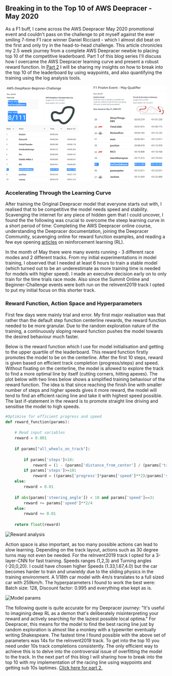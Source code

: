 ## Breaking in to the Top 10 of AWS Deepracer - May 2020

As a F1 buff, I came across the AWS Deepracer May 2020 promotional event and couldn't pass on the challenge to pit myself against the ever smiling 7-time F1 race winner Daniel Ricciard - which I almost did beat on the first and only try in the head-to-head challenge. This article chronicles my 2.5 week journey from a complete AWS Deepracer newbie to placing top 10 of the competitive leaderboard. Part 1 of this blog series I'll discuss how I overcame the AWS Deepracer learning curve and present a robust reward function. In [Part 2](part2.md) I will be sharing my insights on how to break into the top 10 of the leaderboard by using waypoints, and also quantifying the training using the log analysis tools. 

![leaderboard](Assets/Leaderboard_combined1.png)

### Accelerating Through the Learning Curve

After training the Original Deepracer model that everyone starts out with, I realised that to be competitive the model needs speed and stability. Scavenging the internet for any piece of hidden gem that I could uncover, I found the the following was crucial to overcome the steep learning curve in a short period of time: Completing the AWS Deepracer online course, understanding the Deepracer documentation, joining the Deepracer Community, scavenging online for reward function examples, and reading a few eye opening [articles](https://www.alexirpan.com/2018/02/14/rl-hard.html) on reinforcement learning (RL).

In the month of May there were many events running - 3 different race modes and 2 different tracks. From my initial experimentations in model training, I observed that I needed at least 6 hours to train a stable model (which turned out to be an underestimate as more training time is needed for models with higher speed). I made an executive decision early on to only train for the time trials race mode. Also since the Summit Online and Beginner-Challenge events were both run on the reInvent2019 track I opted to put my initial focus on this shorter track.

### Reward Function, Action Space and Hyperparameters

First few days were mainly trial and error. My first major realisation was that rather than the default step function centerline rewards, the reward function needed to be more granular. Due to the random exploration nature of the training, a continuously sloping reward function pushes the model towards the desired behaviour much faster. 

Below is the reward function which I use for model initialisation and getting to the upper quartile of the leaderboard. This reward function firstly promotes the model to be on the centerline. After the first 10 steps, reward is given based on efficient track completion (progress/steps) and speed. Without fixating on the centerline, the model is allowed to explore the track to find a more optimal line by itself (cutting corners, hitting apexes). The plot below with two lines below shows a simplified training behaviour of the reward function. The idea is that since reaching the finish line with smaller number of steps and higher speeds gives it more reward, the model will tend to find an efficient racing line and take it with highest speed possible. The last if-statement in the reward is to promote straight line driving and sensitise the model to high speeds.

```python
#Optimise for efficient progress and speed
def reward_function(params):

    # Read input variables
    reward = 0.001

    if params["all_wheels_on_track"]:

        if params['steps']<10:
            reward = (1 - (params['distance_from_center'] / (params['track_width']/2))**(4))*params['speed']**2
        if params['steps']>=10:
            reward = ((params['progress']*params['speed']**2)/params['steps'])*2
    else:
        reward = 0.01

    if abs(params['steering_angle']) < 10 and params['speed']==3:
        reward += params['speed']**2/4
    else:
        reward += 0.01

    return float(reward)
````
![Reward analysis](Assets/Reward_analysis.png)

Action space is also important, as too many possible actions can lead to slow learning. Depending on the track layout, actions such as 30 degree turns may not even be needed. For the reInvent2019 track I opted for a 3-layer-CNN for fast training. Speeds ranges (1,2,3) and Turning angles (-20,0,20). I could have chosen higher Speeds (1.33,1.67,4.0) but the car becomes harder to train and unwieldy due to the sliding physics in the training environment. A 1/18th car model with 4m/s translates to a full sized car with 259km/h. The hyperparameters I found to work the best were: Batch size: 128, Discount factor: 0.995 and everything else kept as is. 

![Model params](Assets/Model_params_combined.png)

The following quote is quite accurate for my Deepracer journey: "It's useful to imagining deep RL as a demon that's deliberately misinterpreting your reward and actively searching for the laziest possible local optima." For Deepracer, this means for the model to find the best racing line just by random exploration is almost like a monkey with a typewriter eventually writing Shakespeare. The fastest time I found possible with the above set of parameters was 14s for the reInvent2019 track. To get into the top 10 you need under 10s track completions consistently. The only efficient way to achieve this is to delve into the controversial issue of overfitting the model to the track. In the next part of this blog I will sharing how to break into the top 10 with my implementation of the racing line using waypoints and getting sub 10s laptimes. [Click here for part 2.](part2.md)
